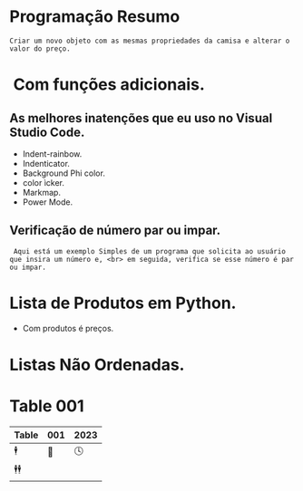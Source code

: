 # Programação Resumo
```
Criar um novo objeto com as mesmas propriedades da camisa e alterar o valor do preço.
```
#  Com funções adicionais. 


## As melhores inatenções que eu uso no Visual Studio Code.

- Indent-rainbow.
- Indenticator.
- Background Phi color.
- color ìcker.
- Markmap.
- Power Mode.


## Verificação de número par ou impar.
```
 Aqui está um exemplo Simples de um programa que solicita ao usuário que insira um número e, <br> em seguida, verifica se esse número é par ou impar.

 ```
# Lista de Produtos em Python.

- Com produtos é preços.

# Listas Não Ordenadas.

# Table 001

|  Table  |  001  | 2023   |
|---|---|---|
|  🕴  |   🌈 |  🕓 |
|  🕴🕴 |       |    |
